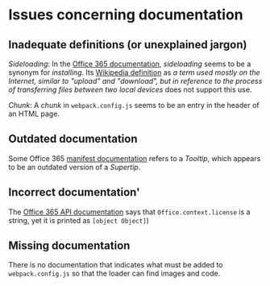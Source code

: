 # Issues concerning documentation

## Inadequate definitions (or unexplained jargon)

*Sideloading*:  In the [Office 365 documentation](https://docs.microsoft.com/en-us/office/dev/add-ins/testing/sideload-office-add-ins-for-testing), _sideloading_ seems to be a synonym for _installing_.  Its [Wikipedia definition](https://en.wikipedia.org/wiki/Sideloading) as _a term used mostly on the Internet, similar to "upload" and "download", but in reference to the process of transferring files between two local devices_ does not support this use.

*Chunk*: A _chunk_ in `webpack.config.js` seems to be an entry in the header of an HTML page.

## Outdated documentation

Some Office 365 [manifest documentation](https://docs.microsoft.com/en-us/office/dev/add-ins/reference/manifest/control) refers to a _Tooltip_, which appears to be an outdated version of a _Supertip_.

## Incorrect documentation'

The [Office 365 API documentation](https://docs.microsoft.com/en-us/javascript/api/office/office.context?view=word-js-preview#license) says that `Office.context.license` is a string, yet it is printed as `[object Object]`)

## Missing documentation

There is no documentation that indicates what must be added to `webpack.config.js` so that the loader can find images and code.
